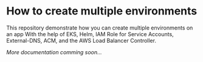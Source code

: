 # How to create multiple environments

This repository demonstrate how you can create multiple environments on an app With the help of EKS, Helm, IAM Role for Service Accounts, External-DNS, ACM, and the AWS Load Balancer Controller.

_More documentation comming soon..._